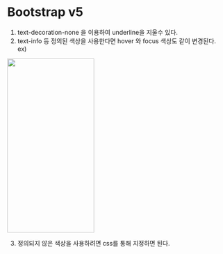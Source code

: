 # Bootstrap v5
1. text-decoration-none 을 이용하여 underline을 지울수 있다.
2. text-info 등 정의된 색상을 사용한다면 hover 와 focus 색상도 같이 변경된다.
 ex)
 <img src="Bootstrap-doc/Color · Bootstrap v5 1.jpg" width="200" height="400"/>
 
3. 정의되지 않은 색상을 사용하려면 css를 통해 지정하면 된다.  
